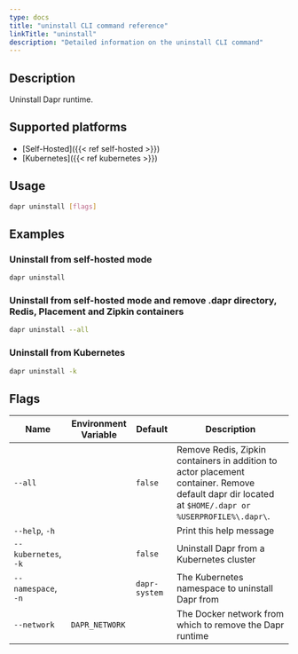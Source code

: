 ```yaml
---
type: docs
title: "uninstall CLI command reference"
linkTitle: "uninstall"
description: "Detailed information on the uninstall CLI command"
---
```


## Description

Uninstall Dapr runtime.

## Supported platforms

- [Self-Hosted]({{< ref self-hosted >}})
- [Kubernetes]({{< ref kubernetes >}})

## Usage

```bash
dapr uninstall [flags]
```

## Examples

### Uninstall from self-hosted mode
```bash
dapr uninstall
```

### Uninstall from self-hosted mode and remove .dapr directory, Redis, Placement and Zipkin containers
```bash
dapr uninstall --all
```

### Uninstall from Kubernetes
```bash
dapr uninstall -k
```

## Flags

| Name | Environment Variable | Default | Description
| --- | --- | --- | --- |
| `--all` | | `false` | Remove Redis, Zipkin containers in addition to actor placement container. Remove default dapr dir located at `$HOME/.dapr or %USERPROFILE%\.dapr\`. |
| `--help`, `-h` | | | Print this help message |
| `--kubernetes`, `-k` | | `false` | Uninstall Dapr from a Kubernetes cluster |
| `--namespace`, `-n` | | `dapr-system` | The Kubernetes namespace to uninstall Dapr from |
| `--network` | `DAPR_NETWORK` | | The Docker network from which to remove the Dapr runtime |
